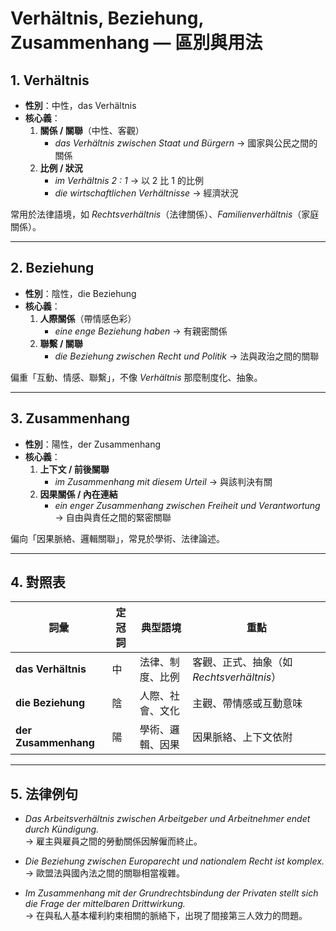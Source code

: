 # Verhältnis, Beziehung, Zusammenhang — 區別與用法

## 1. **Verhältnis**

- **性別**：中性，das Verhältnis  
- **核心義**：
  1. **關係 / 關聯**（中性、客觀）  
     - *das Verhältnis zwischen Staat und Bürgern* → 國家與公民之間的關係  
  2. **比例 / 狀況**  
     - *im Verhältnis 2 : 1* → 以 2 比 1 的比例  
     - *die wirtschaftlichen Verhältnisse* → 經濟狀況  

常用於法律語境，如 *Rechtsverhältnis*（法律關係）、*Familienverhältnis*（家庭關係）。

---

## 2. **Beziehung**

- **性別**：陰性，die Beziehung  
- **核心義**：
  1. **人際關係**（帶情感色彩）  
     - *eine enge Beziehung haben* → 有親密關係  
  2. **聯繫 / 關聯**  
     - *die Beziehung zwischen Recht und Politik* → 法與政治之間的關聯  

偏重「互動、情感、聯繫」，不像 *Verhältnis* 那麼制度化、抽象。

---

## 3. **Zusammenhang**

- **性別**：陽性，der Zusammenhang  
- **核心義**：
  1. **上下文 / 前後關聯**  
     - *im Zusammenhang mit diesem Urteil* → 與該判決有關  
  2. **因果關係 / 內在連結**  
     - *ein enger Zusammenhang zwischen Freiheit und Verantwortung* → 自由與責任之間的緊密關聯  

偏向「因果脈絡、邏輯關聯」，常見於學術、法律論述。

---

## 4. 對照表

| 詞彙 | 定冠詞 | 典型語境 | 重點 |
|------|--------|----------|------|
| **das Verhältnis** | 中 | 法律、制度、比例 | 客觀、正式、抽象（如 *Rechtsverhältnis*） |
| **die Beziehung** | 陰 | 人際、社會、文化 | 主觀、帶情感或互動意味 |
| **der Zusammenhang** | 陽 | 學術、邏輯、因果 | 因果脈絡、上下文依附 |

---

## 5. 法律例句

- *Das Arbeitsverhältnis zwischen Arbeitgeber und Arbeitnehmer endet durch Kündigung.*  
  → 雇主與雇員之間的勞動關係因解僱而終止。  

- *Die Beziehung zwischen Europarecht und nationalem Recht ist komplex.*  
  → 歐盟法與國內法之間的關聯相當複雜。  

- *Im Zusammenhang mit der Grundrechtsbindung der Privaten stellt sich die Frage der mittelbaren Drittwirkung.*  
  → 在與私人基本權利約束相關的脈絡下，出現了間接第三人效力的問題。  